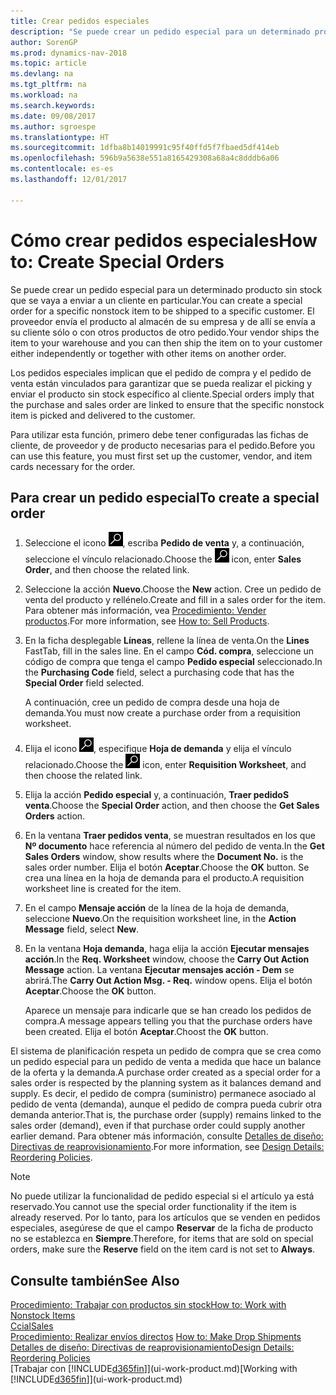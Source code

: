 ```yaml
---
title: Crear pedidos especiales
description: "Se puede crear un pedido especial para un determinado producto sin stock que se vaya a enviar a un cliente en particular. El proveedor envía el producto al almacén de su empresa y de allí se envía a su cliente sólo o con otros productos de otro pedido."
author: SorenGP
ms.prod: dynamics-nav-2018
ms.topic: article
ms.devlang: na
ms.tgt_pltfrm: na
ms.workload: na
ms.search.keywords: 
ms.date: 09/08/2017
ms.author: sgroespe
ms.translationtype: HT
ms.sourcegitcommit: 1dfba8b14019991c95f40ffd5f7fbaed5df414eb
ms.openlocfilehash: 596b9a5638e551a8165429308a68a4c8dddb6a06
ms.contentlocale: es-es
ms.lasthandoff: 12/01/2017

---
```

# <a name="how-to-create-special-orders"></a><span data-ttu-id="fb069-104">Cómo crear pedidos especiales</span><span class="sxs-lookup"><span data-stu-id="fb069-104">How to: Create Special Orders</span></span>
<span data-ttu-id="fb069-105">Se puede crear un pedido especial para un determinado producto sin stock que se vaya a enviar a un cliente en particular.</span><span class="sxs-lookup"><span data-stu-id="fb069-105">You can create a special order for a specific nonstock item to be shipped to a specific customer.</span></span> <span data-ttu-id="fb069-106">El proveedor envía el producto al almacén de su empresa y de allí se envía a su cliente sólo o con otros productos de otro pedido.</span><span class="sxs-lookup"><span data-stu-id="fb069-106">Your vendor ships the item to your warehouse and you can then ship the item on to your customer either independently or together with other items on another order.</span></span>  

<span data-ttu-id="fb069-107">Los pedidos especiales implican que el pedido de compra y el pedido de venta están vinculados para garantizar que se pueda realizar el picking y enviar el producto sin stock específico al cliente.</span><span class="sxs-lookup"><span data-stu-id="fb069-107">Special orders imply that the purchase and sales order are linked to ensure that the specific nonstock item is picked and delivered to the customer.</span></span>  

<span data-ttu-id="fb069-108">Para utilizar esta función, primero debe tener configuradas las fichas de cliente, de proveedor y de producto necesarias para el pedido.</span><span class="sxs-lookup"><span data-stu-id="fb069-108">Before you can use this feature, you must first set up the customer, vendor, and item cards necessary for the order.</span></span>  

## <a name="to-create-a-special-order"></a><span data-ttu-id="fb069-109">Para crear un pedido especial</span><span class="sxs-lookup"><span data-stu-id="fb069-109">To create a special order</span></span>  
1.  <span data-ttu-id="fb069-110">Seleccione el icono ![Buscar página o informe](media/ui-search/search_small.png "icono Buscar página o informe"), escriba **Pedido de venta** y, a continuación, seleccione el vínculo relacionado.</span><span class="sxs-lookup"><span data-stu-id="fb069-110">Choose the ![Search for Page or Report](media/ui-search/search_small.png "Search for Page or Report icon") icon, enter **Sales Order**, and then choose the related link.</span></span>  
2. <span data-ttu-id="fb069-111">Seleccione la acción **Nuevo**.</span><span class="sxs-lookup"><span data-stu-id="fb069-111">Choose the **New** action.</span></span> <span data-ttu-id="fb069-112">Cree un  pedido de venta del producto y rellénelo.</span><span class="sxs-lookup"><span data-stu-id="fb069-112">Create and fill in a  sales order for the item.</span></span> <span data-ttu-id="fb069-113">Para obtener más información, vea [Procedimiento: Vender productos](sales-how-sell-products.md).</span><span class="sxs-lookup"><span data-stu-id="fb069-113">For more information, see [How to: Sell Products](sales-how-sell-products.md).</span></span>
3.  <span data-ttu-id="fb069-114">En la ficha desplegable **Líneas**, rellene la línea de venta.</span><span class="sxs-lookup"><span data-stu-id="fb069-114">On the **Lines** FastTab, fill in the sales line.</span></span> <span data-ttu-id="fb069-115">En el campo **Cód. compra**, seleccione un código de compra que tenga el campo **Pedido especial** seleccionado.</span><span class="sxs-lookup"><span data-stu-id="fb069-115">In the **Purchasing Code** field, select a purchasing code that has the **Special Order** field selected.</span></span>

    <span data-ttu-id="fb069-116">A continuación, cree un pedido de compra desde una hoja de demanda.</span><span class="sxs-lookup"><span data-stu-id="fb069-116">You must now create a purchase order from a requisition worksheet.</span></span>  
4. <span data-ttu-id="fb069-117">Elija el icono ![Buscar página o informe](media/ui-search/search_small.png "icono Buscar página o informe"), especifique **Hoja de demanda** y elija el vínculo relacionado.</span><span class="sxs-lookup"><span data-stu-id="fb069-117">Choose the ![Search for Page or Report](media/ui-search/search_small.png "Search for Page or Report icon") icon, enter **Requisition Worksheet**, and then choose the related link.</span></span>  
5. <span data-ttu-id="fb069-118">Elija la acción **Pedido especial** y, a continuación, **Traer pedidoS venta**.</span><span class="sxs-lookup"><span data-stu-id="fb069-118">Choose the **Special Order** action, and then choose the **Get Sales Orders** action.</span></span>  
6.  <span data-ttu-id="fb069-119">En la ventana **Traer pedidos venta**, se muestran resultados en los que **Nº documento** hace referencia al número del pedido de venta.</span><span class="sxs-lookup"><span data-stu-id="fb069-119">In the **Get Sales Orders** window, show results where the **Document No.** is the sales order number.</span></span> <span data-ttu-id="fb069-120">Elija el botón **Aceptar**.</span><span class="sxs-lookup"><span data-stu-id="fb069-120">Choose the **OK** button.</span></span> <span data-ttu-id="fb069-121">Se crea una línea en la hoja de demanda para el producto.</span><span class="sxs-lookup"><span data-stu-id="fb069-121">A requisition worksheet line is created for the item.</span></span>  
7.  <span data-ttu-id="fb069-122">En el campo **Mensaje acción** de la línea de la hoja de demanda, seleccione **Nuevo**.</span><span class="sxs-lookup"><span data-stu-id="fb069-122">On the requisition worksheet line, in the **Action Message** field, select **New**.</span></span>  
8.  <span data-ttu-id="fb069-123">En la ventana **Hoja demanda**, haga elija la acción **Ejecutar mensajes acción**.</span><span class="sxs-lookup"><span data-stu-id="fb069-123">In the **Req. Worksheet** window, choose the **Carry Out Action Message** action.</span></span> <span data-ttu-id="fb069-124">La ventana **Ejecutar mensajes acción - Dem** se abrirá.</span><span class="sxs-lookup"><span data-stu-id="fb069-124">The **Carry Out Action Msg. - Req.** window opens.</span></span> <span data-ttu-id="fb069-125">Elija el botón **Aceptar**.</span><span class="sxs-lookup"><span data-stu-id="fb069-125">Choose the **OK** button.</span></span>  

    <span data-ttu-id="fb069-126">Aparece un mensaje para indicarle que se han creado los pedidos de compra.</span><span class="sxs-lookup"><span data-stu-id="fb069-126">A message appears telling you that the purchase orders have been created.</span></span> <span data-ttu-id="fb069-127">Elija el botón **Aceptar**.</span><span class="sxs-lookup"><span data-stu-id="fb069-127">Choost the **OK** button.</span></span>  

<span data-ttu-id="fb069-128">El sistema de planificación respeta un pedido de compra que se crea como un pedido especial para un pedido de venta a medida que hace un balance de la oferta y la demanda.</span><span class="sxs-lookup"><span data-stu-id="fb069-128">A purchase order created as a special order for a sales order is respected by the planning system as it balances demand and supply.</span></span> <span data-ttu-id="fb069-129">Es decir, el pedido de compra (suministro) permanece asociado al pedido de venta (demanda), aunque el pedido de compra pueda cubrir otra demanda anterior.</span><span class="sxs-lookup"><span data-stu-id="fb069-129">That is, the purchase order (supply) remains linked to the sales order (demand), even if that purchase order could supply another earlier demand.</span></span> <span data-ttu-id="fb069-130">Para obtener más información, consulte [Detalles de diseño: Directivas de reaprovisionamiento](design-details-reservation-order-tracking-and-action-messaging.md).</span><span class="sxs-lookup"><span data-stu-id="fb069-130">For more information, see [Design Details: Reordering Policies](design-details-reservation-order-tracking-and-action-messaging.md).</span></span>  

> [!NOTE]  
>  <span data-ttu-id="fb069-131">No puede utilizar la funcionalidad de pedido especial si el artículo ya está reservado.</span><span class="sxs-lookup"><span data-stu-id="fb069-131">You cannot use the special order functionality if the item is already reserved.</span></span> <span data-ttu-id="fb069-132">Por lo tanto, para los artículos que se venden en pedidos especiales, asegúrese de que el campo **Reservar** de la ficha de producto no se establezca en **Siempre**.</span><span class="sxs-lookup"><span data-stu-id="fb069-132">Therefore, for items that are sold on special orders, make sure the **Reserve** field on the item card is not set to **Always**.</span></span>  

## <a name="see-also"></a><span data-ttu-id="fb069-133">Consulte también</span><span class="sxs-lookup"><span data-stu-id="fb069-133">See Also</span></span>  
[<span data-ttu-id="fb069-134">Procedimiento: Trabajar con productos sin stock</span><span class="sxs-lookup"><span data-stu-id="fb069-134">How to: Work with Nonstock Items</span></span>](inventory-how-work-nonstock-items.md)  
[<span data-ttu-id="fb069-135">Ccial</span><span class="sxs-lookup"><span data-stu-id="fb069-135">Sales</span></span>](sales-manage-sales.md)  
<span data-ttu-id="fb069-136">[Procedimiento: Realizar envíos directos](sales-how-drop-shipment.md) </span><span class="sxs-lookup"><span data-stu-id="fb069-136">[How to: Make Drop Shipments](sales-how-drop-shipment.md) </span></span>  
[<span data-ttu-id="fb069-137">Detalles de diseño: Directivas de reaprovisionamiento</span><span class="sxs-lookup"><span data-stu-id="fb069-137">Design Details: Reordering Policies</span></span>](design-details-reservation-order-tracking-and-action-messaging.md)  
<span data-ttu-id="fb069-138">[Trabajar con [!INCLUDE[d365fin](includes/d365fin_md.md)]](ui-work-product.md)</span><span class="sxs-lookup"><span data-stu-id="fb069-138">[Working with [!INCLUDE[d365fin](includes/d365fin_md.md)]](ui-work-product.md)</span></span>

